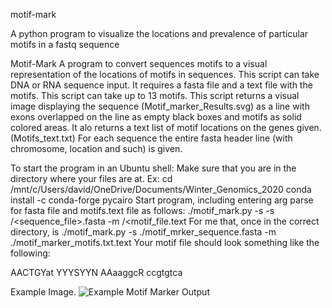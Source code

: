 motif-mark

A python program to visualize the locations and prevalence of particular motifs in a fastq sequence

Motif-Mark
A program to convert sequences motifs to a visual representation of the locations of motifs in sequences.  This script can take DNA or RNA sequence input.  It requires
a fasta file and a text file with the motifs.  This script can take up to 13 motifs. This script returns a visual image displaying the sequence (Motif_marker_Results.svg)
 as a line with exons overlapped on the line as empty black boxes and motifs as solid colored areas.  It alo returns a text list of motif locations on the genes given. (Motifs_text.txt)
 For each sequence the entire fasta header line (with chromosome, location and such) is given.

 To start the program in an Ubuntu shell:
 Make sure that you are in the directory where your files are at. Ex: cd  /mnt/c/Users/david/OneDrive/Documents/Winter_Genomics_2020
conda install -c conda-forge pycairo
Start program, including entering arg parse for fasta file and motifs.text file as follows:
./motif_mark.py -s -s <directory path>/<sequence_file>.fasta -m <directory path>/<motif_file.text
For me that, once in the correct directory, is ./motif_mark.py -s ./motif_mrker_sequence.fasta -m ./motif_marker_motifs.txt.text
Your motif file should look something like the following:

AACTGYat
YYYSYYN
AAaaggcR
ccgtgtca

Example Image.
![Example Motif Marker Output]("C:\Users\david\OneDrive\Documents\Winter_Genomics_2020\Motif_marker_Results.svg")
